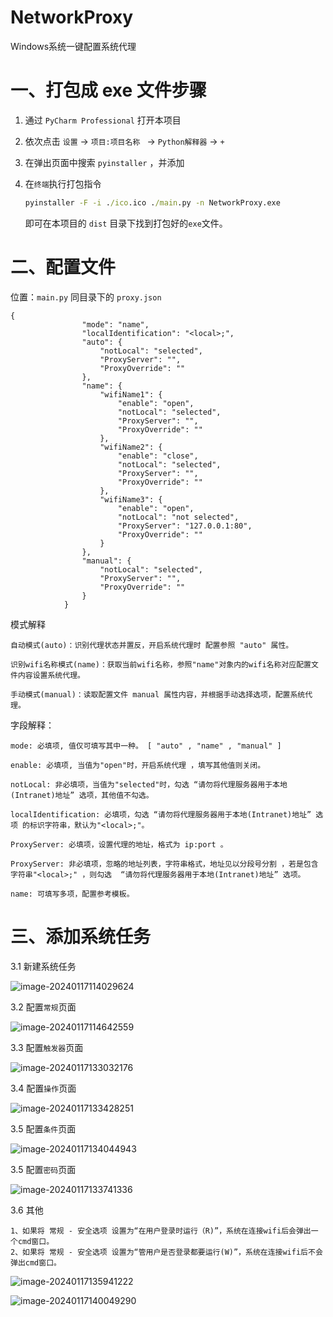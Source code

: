 # NetworkProxy
Windows系统一键配置系统代理

# 一、打包成 exe 文件步骤

1. 通过 `PyCharm Professional` 打开本项目

2. 依次点击 `设置` -> `项目:项目名称 ` -> `Python解释器` -> `+`

3. 在弹出页面中搜索 `pyinstaller` ，并添加

4. 在`终端`执行打包指令

   ```cmd
   pyinstaller -F -i ./ico.ico ./main.py -n NetworkProxy.exe
   ```

   即可在本项目的 `dist` 目录下找到打包好的`exe`文件。

# 二、配置文件

位置：`main.py` 同目录下的 `proxy.json`

```
{
                "mode": "name",
                "localIdentification": "<local>;",
                "auto": {
                    "notLocal": "selected",
                    "ProxyServer": "",
                    "ProxyOverride": ""
                },
                "name": {
                    "wifiName1": {
                        "enable": "open",
                        "notLocal": "selected",
                        "ProxyServer": "",
                        "ProxyOverride": ""
                    },
                    "wifiName2": {
                        "enable": "close",
                        "notLocal": "selected",
                        "ProxyServer": "",
                        "ProxyOverride": ""
                    },
                    "wifiName3": {
                        "enable": "open",
                        "notLocal": "not selected",
                        "ProxyServer": "127.0.0.1:80",
                        "ProxyOverride": ""
                    }
                },
                "manual": {
                    "notLocal": "selected",
                    "ProxyServer": "",
                    "ProxyOverride": ""
                }
            }
```

模式解释

```
自动模式(auto)：识别代理状态并置反，开启系统代理时 配置参照 "auto" 属性。

识别wifi名称模式(name)：获取当前wifi名称，参照"name"对象内的wifi名称对应配置文件内容设置系统代理。

手动模式(manual)：读取配置文件 manual 属性内容，并根据手动选择选项，配置系统代理。
```



字段解释：

```
mode: 必填项, 值仅可填写其中一种。 [ "auto" , "name" , "manual" ]

enable: 必填项, 当值为"open"时，开启系统代理 ，填写其他值则关闭。

notLocal: 非必填项，当值为"selected"时，勾选 “请勿将代理服务器用于本地(Intranet)地址” 选项，其他值不勾选。

localIdentification: 必填项，勾选 “请勿将代理服务器用于本地(Intranet)地址” 选项 的标识字符串，默认为"<local>;"。

ProxyServer: 必填项，设置代理的地址，格式为 ip:port 。

ProxyServer: 非必填项，忽略的地址列表，字符串格式，地址见以分段号分割 ，若是包含字符串"<local>;" ，则勾选  “请勿将代理服务器用于本地(Intranet)地址” 选项。

name: 可填写多项，配置参考模板。
```

# 三、添加系统任务

3.1 新建系统任务

![image-20240117114029624](./README.assets/image-20240117114029624.png)

3.2 配置`常规`页面

![image-20240117114642559](./README.assets/image-20240117114642559.png)

3.3 配置`触发器`页面

![image-20240117133032176](./README.assets/image-20240117133032176.png)

3.4 配置`操作`页面

![image-20240117133428251](./README.assets/image-20240117133428251.png)

3.5 配置`条件`页面

![image-20240117134044943](./README.assets/image-20240117134044943.png)

3.5 配置`密码`页面

![image-20240117133741336](./README.assets/image-20240117133741336.png)

3.6 其他

```
1、如果将 常规 - 安全选项 设置为“在用户登录时运行（R)”，系统在连接wifi后会弹出一个cmd窗口。
2、如果将 常规 - 安全选项 设置为“管用户是否登录都要运行(W)”，系统在连接wifi后不会弹出cmd窗口。
```

![image-20240117135941222](./README.assets/image-20240117135941222.png)

![image-20240117140049290](./README.assets/image-20240117140049290.png)
